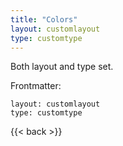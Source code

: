 ```yaml
---
title: "Colors"
layout: customlayout
type: customtype
---
```


Both layout and type set.

Frontmatter:

```
layout: customlayout
type: customtype
```


{{< back >}}